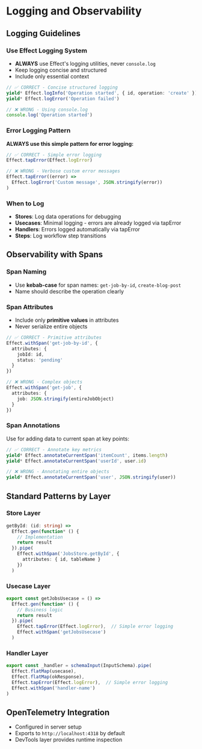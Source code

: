 # Logging and Observability

## Logging Guidelines

### Use Effect Logging System
- **ALWAYS** use Effect's logging utilities, never `console.log`
- Keep logging concise and structured
- Include only essential context

```typescript
// ✅ CORRECT - Concise structured logging
yield* Effect.logInfo('Operation started', { id, operation: 'create' })
yield* Effect.logError('Operation failed')

// ❌ WRONG - Using console.log
console.log('Operation started')
```

### Error Logging Pattern
**ALWAYS use this simple pattern for error logging:**

```typescript
// ✅ CORRECT - Simple error logging
Effect.tapError(Effect.logError)

// ❌ WRONG - Verbose custom error messages
Effect.tapError((error) => 
  Effect.logError('Custom message', JSON.stringify(error))
)
```

### When to Log
- **Stores**: Log data operations for debugging
- **Usecases**: Minimal logging - errors are already logged via tapError
- **Handlers**: Errors logged automatically via tapError
- **Steps**: Log workflow step transitions

## Observability with Spans

### Span Naming
- Use **kebab-case** for span names: `get-job-by-id`, `create-blog-post`
- Name should describe the operation clearly

### Span Attributes
- Include only **primitive values** in attributes
- Never serialize entire objects

```typescript
// ✅ CORRECT - Primitive attributes
Effect.withSpan('get-job-by-id', {
  attributes: { 
    jobId: id,
    status: 'pending'
  }
})

// ❌ WRONG - Complex objects
Effect.withSpan('get-job', {
  attributes: { 
    job: JSON.stringify(entireJobObject)
  }
})
```

### Span Annotations
Use for adding data to current span at key points:

```typescript
// ✅ CORRECT - Annotate key metrics
yield* Effect.annotateCurrentSpan('itemCount', items.length)
yield* Effect.annotateCurrentSpan('userId', user.id)

// ❌ WRONG - Annotating entire objects
yield* Effect.annotateCurrentSpan('user', JSON.stringify(user))
```

## Standard Patterns by Layer

### Store Layer
```typescript
getById: (id: string) =>
  Effect.gen(function* () {
    // Implementation
    return result
  }).pipe(
    Effect.withSpan('JobsStore.getById', {
      attributes: { id, tableName }
    })
  )
```

### Usecase Layer
```typescript
export const getJobsUsecase = () =>
  Effect.gen(function* () {
    // Business logic
    return result
  }).pipe(
    Effect.tapError(Effect.logError),  // Simple error logging
    Effect.withSpan('getJobsUsecase')
  )
```

### Handler Layer
```typescript
export const _handler = schemaInput(InputSchema).pipe(
  Effect.flatMap(usecase),
  Effect.flatMap(okResponse),
  Effect.tapError(Effect.logError),  // Simple error logging
  Effect.withSpan('handler-name')
)
```

## OpenTelemetry Integration
- Configured in server setup
- Exports to `http://localhost:4318` by default
- DevTools layer provides runtime inspection